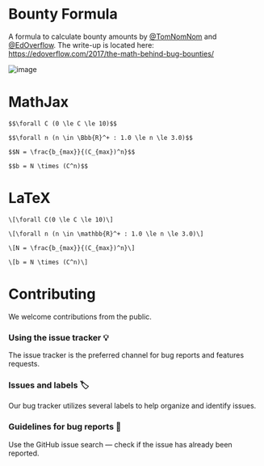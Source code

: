 # Bounty Formula

A formula to calculate bounty amounts by [@TomNomNom](@TomNomNom) and [@EdOverflow](@EdOverflow). The write-up is located here: https://edoverflow.com/2017/the-math-behind-bug-bounties/

![image](https://user-images.githubusercontent.com/18099289/33514824-a1ca9268-d75a-11e7-8a6c-e4cd1f609ca8.png)

# MathJax

```
$$\forall C (0 \le C \le 10)$$

$$\forall n (n \in \Bbb{R}^+ : 1.0 \le n \le 3.0)$$

$$N = \frac{b_{max}}{(C_{max})^n}$$

$$b = N \times (C^n)$$
```

# LaTeX

```
\[\forall C(0 \le C \le 10)\]

\[\forall n (n \in \mathbb{R}^+ : 1.0 \le n \le 3.0)\]

\[N = \frac{b_{max}}{(C_{max})^n}\]

\[b = N \times (C^n)\]
```

# Contributing

We welcome contributions from the public.

### Using the issue tracker 💡

The issue tracker is the preferred channel for bug reports and features requests.

### Issues and labels 🏷

Our bug tracker utilizes several labels to help organize and identify issues.

### Guidelines for bug reports 🐛

Use the GitHub issue search — check if the issue has already been reported.
